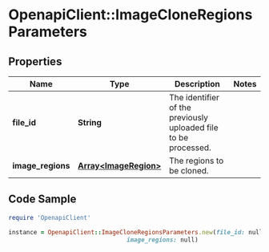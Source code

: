 # OpenapiClient::ImageCloneRegionsParameters

## Properties

Name | Type | Description | Notes
------------ | ------------- | ------------- | -------------
**file_id** | **String** | The identifier of the previously uploaded file to be processed. | 
**image_regions** | [**Array&lt;ImageRegion&gt;**](ImageRegion.md) | The regions to be cloned. | 

## Code Sample

```ruby
require 'OpenapiClient'

instance = OpenapiClient::ImageCloneRegionsParameters.new(file_id: null,
                                 image_regions: null)
```


